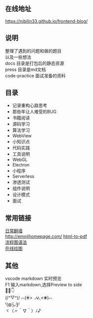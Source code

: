 
## 在线地址 
https://nibilin33.github.io/frontend-blog/     
## 说明     
整理了遇到的问题和做的题目         
以及一些想法   
docs 目录是打包后的静态资源         
press 目录是md文档      
code-practice 面试准备的资料      
## 目录 
- 记录重构心路思考
- 那些年让人难受的BUG
- 书籍阅读  
- 源码学习  
- 算法学习  
- WebView   
- 小知识点  
- 代码实践  
- 工具说明  
- WebGL 
- Electron      
- 小程序        
- Serverless        
- 渗透测试      
- 组件说明   
- 设计模式       
- 面试      
## 常用链接
[日常翻墙](https://raw.githubusercontent.com/baibaip/tools/8aca6b35aa6ccd070ff2a5c9ad4b2665d27cb3fa/shadowsocks/gui-config.json)           
http://emojihomepage.com/
[html-to-pdf](https://www.ilovepdf.com/html-to-pdf)       
[流程图语法](https://flowchart.vuepress.ulivz.com/#usage)      
[在线绘图](https://c.runoob.com/more/shapefly-diagram/)     
## 其他      
vscode markdown 实时预览            
F1 输入markdown,选择Preview to side         
🔞🙉👇     
 (/^▽^)/
⌒(❀>◞౪◟<❀)⌒  
⁽(◍˃̵͈̑ᴗ˂̵͈̑)⁽    
ヾ（〃＾∇＾）ﾉ♪